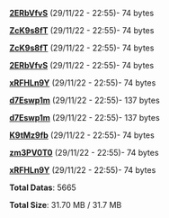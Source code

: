[**2ERbVfvS**](/data/2ERbVfvS.txt) (29/11/22 - 22:55)- 74 bytes

[**ZcK9s8fT**](/data/ZcK9s8fT.txt) (29/11/22 - 22:55)- 74 bytes

[**ZcK9s8fT**](/data/ZcK9s8fT.txt) (29/11/22 - 22:55)- 74 bytes

[**2ERbVfvS**](/data/2ERbVfvS.txt) (29/11/22 - 22:55)- 74 bytes

[**xRFHLn9Y**](/data/xRFHLn9Y.txt) (29/11/22 - 22:55)- 74 bytes

[**d7Eswp1m**](/data/d7Eswp1m.txt) (29/11/22 - 22:55)- 137 bytes

[**d7Eswp1m**](/data/d7Eswp1m.txt) (29/11/22 - 22:55)- 137 bytes

[**K9tMz9fb**](/data/K9tMz9fb.txt) (29/11/22 - 22:55)- 74 bytes

[**zm3PV0T0**](/data/zm3PV0T0.txt) (29/11/22 - 22:55)- 74 bytes

[**xRFHLn9Y**](/data/xRFHLn9Y.txt) (29/11/22 - 22:55)- 74 bytes

**Total Datas**: 5665

**Total Size**: 31.70 MB / 31.7 MB